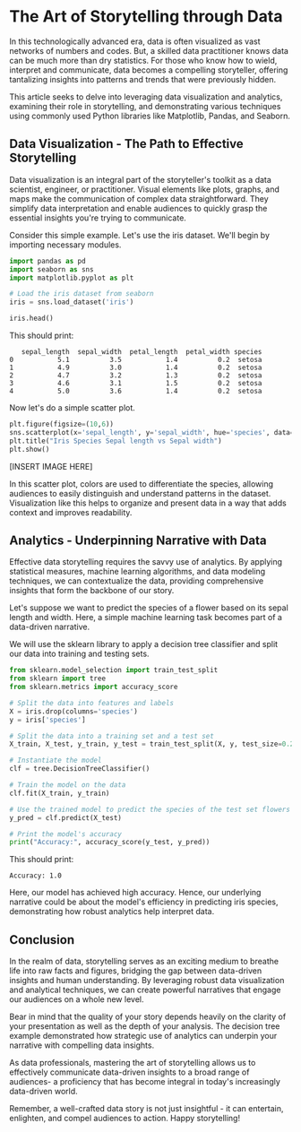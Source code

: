 # The Art of Storytelling through Data

In this technologically advanced era, data is often visualized as vast networks of numbers and codes. But, a skilled data practitioner knows data can be much more than dry statistics. For those who know how to wield, interpret and communicate, data becomes a compelling storyteller, offering tantalizing insights into patterns and trends that were previously hidden.

This article seeks to delve into leveraging data visualization and analytics, examining their role in storytelling, and demonstrating various techniques using commonly used Python libraries like Matplotlib, Pandas, and Seaborn. 

## Data Visualization - The Path to Effective Storytelling 

Data visualization is an integral part of the storyteller's toolkit as a data scientist, engineer, or practitioner. Visual elements like plots, graphs, and maps make the communication of complex data straightforward. They simplify data interpretation and enable audiences to quickly grasp the essential insights you're trying to communicate. 

Consider this simple example. Let's use the iris dataset. We'll begin by importing necessary modules.

```python
import pandas as pd
import seaborn as sns
import matplotlib.pyplot as plt

# Load the iris dataset from seaborn
iris = sns.load_dataset('iris')

iris.head()
```
This should print:

```
   sepal_length  sepal_width  petal_length  petal_width species
0           5.1          3.5           1.4          0.2  setosa
1           4.9          3.0           1.4          0.2  setosa
2           4.7          3.2           1.3          0.2  setosa
3           4.6          3.1           1.5          0.2  setosa
4           5.0          3.6           1.4          0.2  setosa
```
Now let's do a simple scatter plot.

```python
plt.figure(figsize=(10,6))
sns.scatterplot(x='sepal_length', y='sepal_width', hue='species', data=iris)
plt.title("Iris Species Sepal length vs Sepal width")
plt.show()
```
[INSERT IMAGE HERE]

In this scatter plot, colors are used to differentiate the species, allowing audiences to easily distinguish and understand patterns in the dataset. Visualization like this helps to organize and present data in a way that adds context and improves readability.

## Analytics - Underpinning Narrative with Data

Effective data storytelling requires the savvy use of analytics. By applying statistical measures, machine learning algorithms, and data modeling techniques, we can contextualize the data, providing comprehensive insights that form the backbone of our story.

Let's suppose we want to predict the species of a flower based on its sepal length and width. Here, a simple machine learning task becomes part of a data-driven narrative.

We will use the sklearn library to apply a decision tree classifier and split our data into training and testing sets. 

```python
from sklearn.model_selection import train_test_split
from sklearn import tree
from sklearn.metrics import accuracy_score

# Split the data into features and labels
X = iris.drop(columns='species')
y = iris['species']

# Split the data into a training set and a test set
X_train, X_test, y_train, y_test = train_test_split(X, y, test_size=0.2, random_state=42)

# Instantiate the model
clf = tree.DecisionTreeClassifier()

# Train the model on the data
clf.fit(X_train, y_train)

# Use the trained model to predict the species of the test set flowers
y_pred = clf.predict(X_test)

# Print the model's accuracy
print("Accuracy:", accuracy_score(y_test, y_pred))
```
This should print:

```
Accuracy: 1.0
```
Here, our model has achieved high accuracy. Hence, our underlying narrative could be about the model's efficiency in predicting iris species, demonstrating how robust analytics help interpret data.


## Conclusion

In the realm of data, storytelling serves as an exciting medium to breathe life into raw facts and figures, bridging the gap between data-driven insights and human understanding. By leveraging robust data visualization and analytical techniques, we can create powerful narratives that engage our audiences on a whole new level.

Bear in mind that the quality of your story depends heavily on the clarity of your presentation as well as the depth of your analysis. The decision tree example demonstrated how strategic use of analytics can underpin your narrative with compelling data insights. 

As data professionals, mastering the art of storytelling allows us to effectively communicate data-driven insights to a broad range of audiences- a proficiency that has become integral in today's increasingly data-driven world.

Remember, a well-crafted data story is not just insightful - it can entertain, enlighten, and compel audiences to action. Happy storytelling!

```
